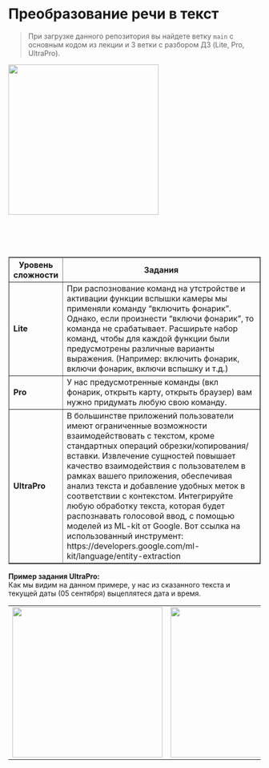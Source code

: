 # Преобразование речи в текст
> При загрузке данного репозитория вы найдете ветку `main` c основным кодом из лекции и 3 ветки с разбором ДЗ (Lite, Pro, UltraPro).

<body>
  <div>
    <img src="https://github.com/Mikhail-068/Android_Lesson_6_Speech_to_text/assets/82748554/cca175ec-1550-4808-b032-47a6338747f4" alt="" height="300">
  </div>
<br>
<br>
<br>
<br>
<table border="1">
          <tr>
            <th  style="font-weight: bold; text-align: center;">Уровень сложности</th>
            <th width="725px" style="font-weight: bold; text-align: center;">Задания</th>
        </tr>
        <tr>
            <td><b>Lite<b/></td>
            <td>При распознование команд на утстройстве и активации функции вспышки камеры мы применяли команду “включить фонарик”. Однако, если произнести “включи фонарик”, то команда не срабатывает. Расширьте набор команд, чтобы для каждой функции были предусмотрены различные варианты выражения. (Например: включить фонарик, включи фонарик, включи вспышку и т.д.) </td>
        </tr>
        <tr>
            <td><b>Pro</b></td>
            <td>У нас предусмотренные команды (вкл фонарик, открыть карту, открыть браузер) вам нужно придумать любую свою команду. </td>
        </tr>
        <tr>
            <td><b>UltraPro</b></td>
            <td>В большинстве приложений пользователи имеют ограниченные возможности взаимодействовать с текстом, кроме стандартных операций обрезки/копирования/вставки. Извлечение сущностей повышает качество взаимодействия с пользователем в рамках вашего приложения, обеспечивая анализ текста и добавление удобных меток в соответствии с контекстом. Интегрируйте любую обработку текста, которая будет распознавать голосовой ввод, с помощью моделей из ML-kit от Google. Вот ссылка на использованный инструмент: https://developers.google.com/ml-kit/language/entity-extraction</td>
        </tr>
  </table>
  <div>
  <b>Пример задания UltraPro:</b><br>
  Как мы видим на данном примере, у нас из сказанного текста и текущей даты (05 сентября) выцеплятеся дата и время.
  <div/>
    <table>
        <tr>
            <td><img src="https://github.com/Mikhail-068/Android_Lesson_6_Speech_to_text/assets/82748554/2dec19bd-76e3-474f-8d5c-8884ace9c6ed" alt="" height="300"></td>
            <td><img src="https://github.com/Mikhail-068/Android_Lesson_6_Speech_to_text/assets/82748554/c0da1b9c-88ca-4416-9f86-caf2a3b3c228" alt="" height="300"></td>
            <td><img src="https://github.com/Mikhail-068/Android_Lesson_6_Speech_to_text/assets/82748554/4ba19b0c-247e-4eb5-a291-3e3c033941f8" alt="" height="300"></td>
        </tr>
    </table>
</body>


